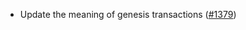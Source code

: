 - Update the meaning of genesis transactions
  ([\#1379](https://github.com/axonweb3/axon/pull/1379))